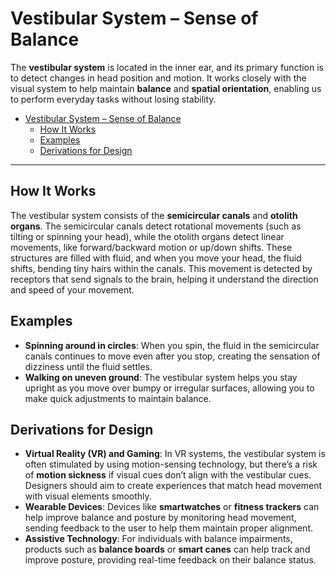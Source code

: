 # Vestibular System – Sense of Balance

The **vestibular system** is located in the inner ear, and its primary function is to detect changes in head position and motion. It works closely with the visual system to help maintain **balance** and **spatial orientation**, enabling us to perform everyday tasks without losing stability.

- [Vestibular System – Sense of Balance](#vestibular-system--sense-of-balance)
  - [How It Works](#how-it-works)
  - [Examples](#examples)
  - [Derivations for Design](#derivations-for-design)

---

## How It Works

The vestibular system consists of the **semicircular canals** and **otolith organs**. The semicircular canals detect rotational movements (such as tilting or spinning your head), while the otolith organs detect linear movements, like forward/backward motion or up/down shifts. These structures are filled with fluid, and when you move your head, the fluid shifts, bending tiny hairs within the canals. This movement is detected by receptors that send signals to the brain, helping it understand the direction and speed of your movement.

## Examples

- **Spinning around in circles**: When you spin, the fluid in the semicircular canals continues to move even after you stop, creating the sensation of dizziness until the fluid settles.
- **Walking on uneven ground**: The vestibular system helps you stay upright as you move over bumpy or irregular surfaces, allowing you to make quick adjustments to maintain balance.

## Derivations for Design

- **Virtual Reality (VR) and Gaming**: In VR systems, the vestibular system is often stimulated by using motion-sensing technology, but there’s a risk of **motion sickness** if visual cues don’t align with the vestibular cues. Designers should aim to create experiences that match head movement with visual elements smoothly.
- **Wearable Devices**: Devices like **smartwatches** or **fitness trackers** can help improve balance and posture by monitoring head movement, sending feedback to the user to help them maintain proper alignment.
- **Assistive Technology**: For individuals with balance impairments, products such as **balance boards** or **smart canes** can help track and improve posture, providing real-time feedback on their balance status.